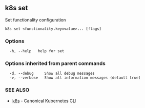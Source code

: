 ## k8s set

Set functionality configuration

```
k8s set <functionality.key=value>... [flags]
```

### Options

```
  -h, --help   help for set
```

### Options inherited from parent commands

```
  -d, --debug     Show all debug messages
  -v, --verbose   Show all information messages (default true)
```

### SEE ALSO

* [k8s](k8s.md)	 - Canonical Kubernetes CLI

